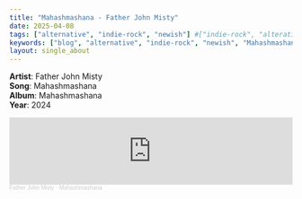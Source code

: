 ```yaml
---
title: "Mahashmashana - Father John Misty"
date: 2025-04-08
tags: ["alternative", "indie-rock", "newish"] #["indie-rock", "alterative", "rock", "lo-fi", "new", "60s", "70s", "80s", "90s", "2000s", "2010s", "2020s"]
keywords: ["blog", "alternative", "indie-rock", "newish", "Mahashmashana", "Father John Misty"]
layout: single_about
---
```


**Artist**: Father John Misty\
**Song**:  Mahashmashana \
**Album**: Mahashmashana \
**Year**: 2024

<iframe width="100%" height="120" scrolling="no" frameborder="no" allow="autoplay" src="https://w.soundcloud.com/player/?url=https%3A//api.soundcloud.com/tracks/1896832893&color=%23ff5500&auto_play=false&hide_related=false&show_comments=true&show_user=true&show_reposts=false&show_teaser=true"></iframe><div style="font-size: 10px; color: #cccccc;line-break: anywhere;word-break: normal;overflow: hidden;white-space: nowrap;text-overflow: ellipsis; font-family: Interstate,Lucida Grande,Lucida Sans Unicode,Lucida Sans,Garuda,Verdana,Tahoma,sans-serif;font-weight: 100;"><a href="https://soundcloud.com/fatherjohnmisty" title="Father John Misty" target="_blank" style="color: #cccccc; text-decoration: none;">Father John Misty</a> · <a href="https://soundcloud.com/fatherjohnmisty/mahashmashana" title="Mahashmashana" target="_blank" style="color: #cccccc; text-decoration: none;">Mahashmashana</a></div>